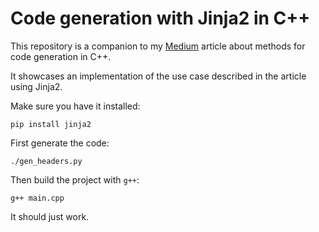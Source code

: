 # Code generation with Jinja2 in C++
This repository is a companion to my [Medium](https://medium.com/@leledallalonga/code-generation-for-c-4f313deddaa2) article about methods for code generation in C++.

It showcases an implementation of the use case described in the article using Jinja2.

Make sure you have it installed:
```
pip install jinja2
```

First generate the code:
```
./gen_headers.py
```

Then build the project with `g++`:

```
g++ main.cpp
```

It should just work.
